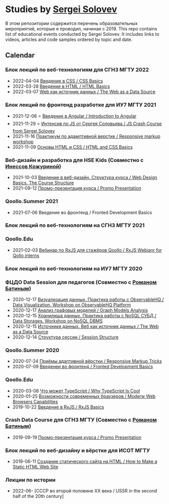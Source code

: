 # Studies by [Sergei Solovev](http://sergsol.com/)

В этом репозитории содержится перечень образовательных мероприятий, которые я проводил, начиная с 2019.
This repo contains list of educational events conducted by Sergei Solovev. It includes links to videos, articles and code samples ordered by topic and date.

## Calendar

### Блок лекций по веб-технологиям для СГН3 МГТУ 2022
* 2022-04-04 [Введение в CSS / CSS Basics](https://docs.google.com/presentation/d/1-0oOxUwx2UfKzXyEsTM_nsB_Z2rFTz2_/edit?usp=sharing&ouid=116011312002875376963&rtpof=true&sd=true)
* 2022-03-28 [Введение в HTML / HTML Basics](https://docs.google.com/document/d/1kpa-oeYR3JTNWmVCjy9YqJL8jy1m07Mq9xaxlaYnx7g/edit#)
* 2022-03-07 [Web как источник данных / The Web as a Data Source](https://docs.google.com/document/d/1JjrVbE8U-wpDXZ1tNkUnz0jQoUw1WIR9/edit#heading=h.bbo3u27ih8ow)

### Блок лекций по фронтенд разработке для ИУ7 МГТУ 2021
* 2021-12-06 ⭐ [Введение в Angular / Introduction to Angular](https://drive.google.com/drive/folders/19rJHHXjN6v1haKzlevf6ADpf6iiohhmP)
* 2021-11-29 ⭐ [Интенсив по JS от Сергея Соловьева / JS Crash Course from Sergei Solovev](https://observablehq.com/@solovevserg/js-course?collection=@solovevserg/js)
* 2021-11-16 [Практикум по адамптивной верстке / Responsive markup workshop](https://drive.google.com/drive/folders/12C1k9CmCu4kK4Ww_-wH-cwOnQ_K7HALL)
* 2021-11-09 [Основы HTML и CSS / HTML and CSS Basics](https://drive.google.com/drive/folders/11BvfqLEjxO2dScqogWkfl9sxAMzBdIAu)

### Веб-дизайн и разработка для HSE Kids (Совместно с [Инессов Кожуриной](https://www.behance.net/kozhurina389f9))
<!-- Дополнить списком тем -->
* 2021-10-03 [Введение в веб-дизайн. Структура курса / Web Design Basics. The Course Structure](https://docs.google.com/presentation/d/1KH76m4U-_aOr5vYu3kG6D0Vjztejs7Pa799zJYGzOOI/edit?usp=drive_web&ouid=116011312002875376963)
* 2021-09-12 [Промо-презентация курса / Promo Presentation](https://docs.google.com/presentation/d/1jXTodfwKcPgWS48y2ANwmt-awpBYBUnW/edit?usp=sharing&ouid=116011312002875376963&rtpof=true&sd=true)

### Qoollo.Summer 2021
<!-- Дополнить ссылкой -->
* 2021-07-06 Введение во фронтенд / Fronted Development Basics

### Блок лекций по веб-технологиям на СГН3 МГТУ 2021

### Qoollo.Edu
* 2021-02-03 [Вебинар по RxJS для стажёров Qoollo / RxJS Webianr for Qollo interns](https://github.com/solovevserg/rxjs-qoollo-webinar)

### Блок лекций по веб-технологиям на ИУ7 МГТУ 2020

### ФЦДО Data Session для педагогов (Совместно с [Романом Батиным](https://github.com/Zaroymi))
<!-- Добавить видео из https://docs.google.com/spreadsheets/d/1yvZfKV9oKWgoAQ21xKkc1Z_Rs92ZEAyxallTbt88wsw/edit?usp=sharing -->
* 2020-12-17 [Визуализация данных. Практика работы с ObservableHQ / Data Visualization. Workshop on ObservableHQ Platform](https://docs.google.com/presentation/d/11qZxVmrwz6Vw8qO2-xIipiQYbxnh8Dlv/edit?usp=sharing&ouid=116011312002875376963&rtpof=true&sd=true)
* 2020-12-17 [Анализ графовых моделей / Graph Models Analysis](https://docs.google.com/presentation/d/139C6ZmC16awZ7MpgknlbjJ5vGB5kiSvS/edit?usp=sharing&ouid=116011312002875376963&rtpof=true&sd=true)
* 2020-12-15 [Хранилища данных. Практика работы с NoSQL СУБД / Data Storages. Workshop on NoSQL DBMS](https://docs.google.com/presentation/d/1JSlfMve77bXJFa70lKFgQafW2pHTTVfw/edit?usp=sharing&ouid=116011312002875376963&rtpof=true&sd=true)
* 2020-12-15 [Источники данных. Веб как источник данных / The Web as a Data Source](https://docs.google.com/presentation/d/1uaAr69kG75auBuu4AGOSfzAXoyA9E_BT/edit?usp=sharing&ouid=116011312002875376963&rtpof=true&sd=true)
* 2020-12-14 [Структура сессии / Session Structure](https://docs.google.com/presentation/d/1Mk165kinUruxd7ryAS6vpXdy1io9y55d/edit?usp=sharing&ouid=116011312002875376963&rtpof=true&sd=true)

### Qoollo.Summer 2020
* 2020-07-24 [Приёмы адаптивной вёрстки / Responsive Markup Tricks](https://www.youtube.com/watch?v=vToE3pjlG3E&t=273s&ab_channel=Qoollo) 
* 2020-07-09 [Введенеи во фронтенд / Fronted Development Basics](https://www.youtube.com/watch?v=PFzdxYOyOFY&t=9338s&ab_channel=Qoollo)

### Qoollo.Edu
* 2020-03-06 [Что может TypeScript / Why TypeScript Is Cool](https://github.com/solovevserg/naked-friday-ts)
* 2020-01-25 [Возможности современных браузеров / Moderw Web Browsers Capabilities](https://www.youtube.com/watch?v=D-ubCGvw-gE&t=110s&ab_channel=Qoollo)
* 2019-10-22 [Введение в RxJS / RxJS Basics](https://github.com/solovevserg/taco-tuesday-rxjs)

### Crash Data Course для СГН3 МГТУ (Совместно с [Романом Батиным](https://github.com/Zaroymi))
* 2019-09-19 [Промо-презентация курса / Promo Presentation](https://docs.google.com/presentation/d/1Jy-ke2IpSCLwpMtCA1H2A1Z-8HtSrf8L/edit#slide=id.p1)
<!-- Дополнить ссылками на материалы курса -->

### Блок лекций по веб-дизайну и вёрстке для ИСОТ МГТУ
* 2019-06-11 [Создание статического сайта на HTML / How to Make a Static HTML Web Site](https://github.com/solovevserg/bicycle-web-site)
<!-- Добавить ссылки на материалы курса -->

### Лекции по истории
* 2022-06- [СССР во второй половине XX века / USSR in the second half of the 20th century]

<!-- ## Materials

1. BMSTU Additional Education Web Design Course ([2019](https://drive.google.com/drive/folders/1tohkrymgw-eOKClDw2m_Qj4w9l5rCgUx))
2. Crash Data Course (2019)
3. BMSTU IM Frontend Web Development (2019, [2020](https://drive.google.com/drive/folders/1wroovARzRQcLAtNdXNuM0JKUesdpF8jp), [2021](https://drive.google.com/drive/folders/11_RsrWeF4lhza-paqyVkXtpkTAf0AzAf))
4. Data Session (2020)
5. Qoollo Summer (2020, 2021)
6. BMSTU SHH Web Development Course ([2021](https://drive.google.com/drive/folders/1Zdqmmu3Nli-nFm5If3eST_vEiz7EL5OA), [2022](https://drive.google.com/drive/folders/1OB-ebVTbCkU0_Jf9bHO0TV4uw-FA7jx-))
7. HSE Kids Web Design Course ([2021](https://drive.google.com/drive/folders/1joYGcabWS9gITsX_XV8z8MXB1BzMdyuN)) + [course promo](https://drive.google.com/drive/folders/1QI0AQlDMzo0JrCm3BDPnN_oTVS02Eup8)
8. Qoollo Webinars, Naked Fridays and Taco Tuesdays (2020-2021)
 -->
